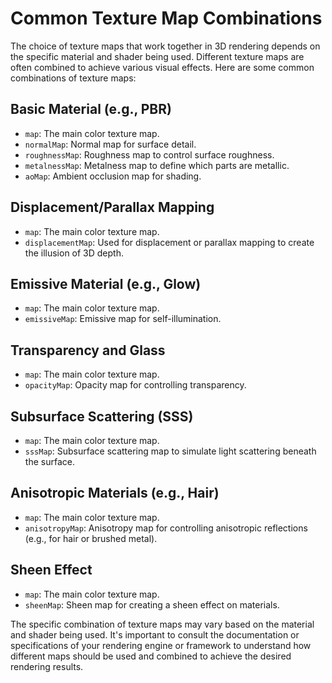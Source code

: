 # Common Texture Map Combinations

The choice of texture maps that work together in 3D rendering depends on the specific material and shader being used. Different texture maps are often combined to achieve various visual effects. Here are some common combinations of texture maps:

## Basic Material (e.g., PBR)

- `map`: The main color texture map.
- `normalMap`: Normal map for surface detail.
- `roughnessMap`: Roughness map to control surface roughness.
- `metalnessMap`: Metalness map to define which parts are metallic.
- `aoMap`: Ambient occlusion map for shading.

## Displacement/Parallax Mapping

- `map`: The main color texture map.
- `displacementMap`: Used for displacement or parallax mapping to create the illusion of 3D depth.

## Emissive Material (e.g., Glow)

- `map`: The main color texture map.
- `emissiveMap`: Emissive map for self-illumination.

## Transparency and Glass

- `map`: The main color texture map.
- `opacityMap`: Opacity map for controlling transparency.

## Subsurface Scattering (SSS)

- `map`: The main color texture map.
- `sssMap`: Subsurface scattering map to simulate light scattering beneath the surface.

## Anisotropic Materials (e.g., Hair)

- `map`: The main color texture map.
- `anisotropyMap`: Anisotropy map for controlling anisotropic reflections (e.g., for hair or brushed metal).

## Sheen Effect

- `map`: The main color texture map.
- `sheenMap`: Sheen map for creating a sheen effect on materials.

The specific combination of texture maps may vary based on the material and shader being used. It's important to consult the documentation or specifications of your rendering engine or framework to understand how different maps should be used and combined to achieve the desired rendering results.
